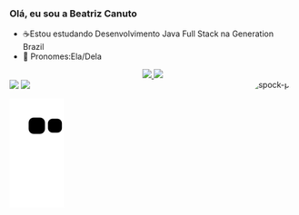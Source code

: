 ### Olá, eu sou a Beatriz Canuto

- ☕Estou estudando Desenvolvimento Java Full Stack na Generation Brazil
- 🐘 Pronomes:Ela/Dela

<div align="center">
  <a href="https://github.com/BeatrizCanuto">
  <img height="100em" src="https://github-readme-stats.vercel.app/api?username=BeatrizCanuto&show_icons=true&theme=highcontrast&include_all_commits=true&count_private=true"/>
  <img height="100em" src="https://github-readme-stats.vercel.app/api/top-langs/?username=BeatrizCanuto&layout=compact&langs_count=7&theme=highcontrast"/>
</div>
  

  
<div> 
  <a href = "mailto:bia2cm@gmail.com"><img src="https://img.shields.io/badge/-Gmail-%23333?style=for-the-badge&logo=gmail&logoColor=red" target="_blank"></a>
  <a href="https://www.linkedin.com/in/beatriz-canuto/" target="_blank"><img src="https://img.shields.io/badge/-LinkedIn-%230077B5?style=for-the-badge&logo=linkedin&logoColor=white" target="_blank"></a> 
   <img align="right" alt="spock-pic" height="100" style="border-radius:60px;" src="https://64.media.tumblr.com/tumblr_lx0zc5HLpy1r9ngamo1_500.gifv">
  
  ![Snake animation](https://github.com/BeatrizCanuto/BeatrizCanuto/blob/output/github-contribution-grid-snake.svg)
 
</div>
